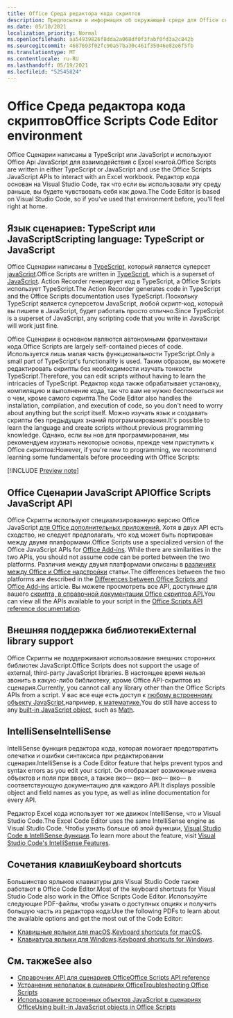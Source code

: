 ```yaml
---
title: Office Среда редактора кода скриптов
description: Предпосылки и информация об окружающей среде для Office скриптов в Excel в Интернете.
ms.date: 05/10/2021
localization_priority: Normal
ms.openlocfilehash: aa54939826f8dda2a068df0f3fabf0fd3a2c842b
ms.sourcegitcommit: 4687693f02fc90a57ba30c461f35046e02e6f5fb
ms.translationtype: MT
ms.contentlocale: ru-RU
ms.lasthandoff: 05/19/2021
ms.locfileid: "52545824"
---
```

# <a name="office-scripts-code-editor-environment"></a><span data-ttu-id="1dd2e-103">Office Среда редактора кода скриптов</span><span class="sxs-lookup"><span data-stu-id="1dd2e-103">Office Scripts Code Editor environment</span></span>

<span data-ttu-id="1dd2e-104">Office Сценарии написаны в TypeScript или JavaScript и используют Office Api JavaScript для взаимодействия с Excel книгой.</span><span class="sxs-lookup"><span data-stu-id="1dd2e-104">Office Scripts are written in either TypeScript or JavaScript and use the Office Scripts JavaScript APIs to interact with an Excel workbook.</span></span> <span data-ttu-id="1dd2e-105">Редактор кода основан на Visual Studio Code, так что если вы использовали эту среду раньше, вы будете чувствовать себя как дома.</span><span class="sxs-lookup"><span data-stu-id="1dd2e-105">The Code Editor is based on Visual Studio Code, so if you've used that environment before, you'll feel right at home.</span></span>

## <a name="scripting-language-typescript-or-javascript"></a><span data-ttu-id="1dd2e-106">Язык сценариев: TypeScript или JavaScript</span><span class="sxs-lookup"><span data-stu-id="1dd2e-106">Scripting language: TypeScript or JavaScript</span></span>

<span data-ttu-id="1dd2e-107">Office Сценарии написаны в [TypeScript](https://www.typescriptlang.org/docs/home.html), который является суперсет [javaScript](https://developer.mozilla.org/docs/Web/JavaScript).</span><span class="sxs-lookup"><span data-stu-id="1dd2e-107">Office Scripts are written in [TypeScript](https://www.typescriptlang.org/docs/home.html), which is a superset of [JavaScript](https://developer.mozilla.org/docs/Web/JavaScript).</span></span> <span data-ttu-id="1dd2e-108">Action Recorder генерирует код в TypeScript, а Office Scripts использует TypeScript.</span><span class="sxs-lookup"><span data-stu-id="1dd2e-108">The Action Recorder generates code in TypeScript and the Office Scripts documentation uses TypeScript.</span></span> <span data-ttu-id="1dd2e-109">Поскольку TypeScript является суперсетом JavaScript, любой скрипт-код, который вы пишете в JavaScript, будет работать просто отлично.</span><span class="sxs-lookup"><span data-stu-id="1dd2e-109">Since TypeScript is a superset of JavaScript, any scripting code that you write in JavaScript will work just fine.</span></span>

<span data-ttu-id="1dd2e-110">Office Сценарии в основном являются автономными фрагментами кода.</span><span class="sxs-lookup"><span data-stu-id="1dd2e-110">Office Scripts are largely self-contained pieces of code.</span></span> <span data-ttu-id="1dd2e-111">Используется лишь малая часть функциональности TypeScript.</span><span class="sxs-lookup"><span data-stu-id="1dd2e-111">Only a small part of TypeScript's functionality is used.</span></span> <span data-ttu-id="1dd2e-112">Таким образом, вы можете редактировать скрипты без необходимости изучать тонкости TypeScript.</span><span class="sxs-lookup"><span data-stu-id="1dd2e-112">Therefore, you can edit scripts without having to learn the intricacies of TypeScript.</span></span> <span data-ttu-id="1dd2e-113">Редактор кода также обрабатывает установку, компиляцию и выполнение кода, так что вам не нужно беспокоиться ни о чем, кроме самого скрипта.</span><span class="sxs-lookup"><span data-stu-id="1dd2e-113">The Code Editor also handles the installation, compilation, and execution of code, so you don't need to worry about anything but the script itself.</span></span> <span data-ttu-id="1dd2e-114">Можно изучать язык и создавать скрипты без предыдущих знаний программирования.</span><span class="sxs-lookup"><span data-stu-id="1dd2e-114">It's possible to learn the language and create scripts without previous programming knowledge.</span></span> <span data-ttu-id="1dd2e-115">Однако, если вы нов для программирования, мы рекомендуем изузнать некоторые основы, прежде чем приступить к Office скриптов:</span><span class="sxs-lookup"><span data-stu-id="1dd2e-115">However, if you're new to programming, we recommend learning some fundamentals before proceeding with Office Scripts:</span></span>

[!INCLUDE [Preview note](../includes/coding-basics-references.md)]

## <a name="office-scripts-javascript-api"></a><span data-ttu-id="1dd2e-116">Office Сценарии JavaScript API</span><span class="sxs-lookup"><span data-stu-id="1dd2e-116">Office Scripts JavaScript API</span></span>

<span data-ttu-id="1dd2e-117">Office Скрипты используют специализированную версию Office JavaScript [для Office дополнительных приложений.](/office/dev/add-ins/overview/index) Хотя в двух API есть сходство, не следует предполагать, что код может быть портирован между двумя платформами.</span><span class="sxs-lookup"><span data-stu-id="1dd2e-117">Office Scripts use a specialized version of the Office JavaScript APIs for [Office Add-ins](/office/dev/add-ins/overview/index). While there are similarities in the two APIs, you should not assume code can be ported between the two platforms.</span></span> <span data-ttu-id="1dd2e-118">Различия между двумя платформами описаны в [различиях между Office и Office надстройки](../resources/add-ins-differences.md#apis) статьи.</span><span class="sxs-lookup"><span data-stu-id="1dd2e-118">The differences between the two platforms are described in the [Differences between Office Scripts and Office Add-ins](../resources/add-ins-differences.md#apis) article.</span></span> <span data-ttu-id="1dd2e-119">Вы можете просмотреть все API, доступные для вашего [скрипта, в справочной документации Office скриптов API.](/javascript/api/office-scripts/overview)</span><span class="sxs-lookup"><span data-stu-id="1dd2e-119">You can view all the APIs available to your script in the [Office Scripts API reference documentation](/javascript/api/office-scripts/overview).</span></span>

## <a name="external-library-support"></a><span data-ttu-id="1dd2e-120">Внешняя поддержка библиотеки</span><span class="sxs-lookup"><span data-stu-id="1dd2e-120">External library support</span></span>

<span data-ttu-id="1dd2e-121">Office Скрипты не поддерживают использование внешних сторонних библиотек JavaScript.</span><span class="sxs-lookup"><span data-stu-id="1dd2e-121">Office Scripts does not support the usage of external, third-party JavaScript libraries.</span></span> <span data-ttu-id="1dd2e-122">В настоящее время нельзя звонить в какую-либо библиотеку, кроме Office API-скриптов из сценария.</span><span class="sxs-lookup"><span data-stu-id="1dd2e-122">Currently, you cannot call any library other than the Office Scripts APIs from a script.</span></span> <span data-ttu-id="1dd2e-123">У вас все еще есть доступ к [любому встроенному объекту JavaScript,](../develop/javascript-objects.md)например, [к математике.](https://developer.mozilla.org/docs/Web/JavaScript/Reference/Global_Objects/Math)</span><span class="sxs-lookup"><span data-stu-id="1dd2e-123">You do still have access to any [built-in JavaScript object](../develop/javascript-objects.md), such as [Math](https://developer.mozilla.org/docs/Web/JavaScript/Reference/Global_Objects/Math).</span></span>

## <a name="intellisense"></a><span data-ttu-id="1dd2e-124">IntelliSense</span><span class="sxs-lookup"><span data-stu-id="1dd2e-124">IntelliSense</span></span>

<span data-ttu-id="1dd2e-125">IntelliSense функция редактора кода, которая помогает предотвратить опечатки и ошибки синтаксиса при редактировании сценария.</span><span class="sxs-lookup"><span data-stu-id="1dd2e-125">IntelliSense is a Code Editor feature that helps prevent typos and syntax errors as you edit your script.</span></span> <span data-ttu-id="1dd2e-126">Он отображает возможные имена объектов и поля при ввеся, а также вко— вко— вко— вко— в соответствующую документацию для каждого API.</span><span class="sxs-lookup"><span data-stu-id="1dd2e-126">It displays possible object and field names as you type, as well as inline documentation for every API.</span></span>

<span data-ttu-id="1dd2e-127">Редактор Excel кода использует тот же движок IntelliSense, что и Visual Studio Code.</span><span class="sxs-lookup"><span data-stu-id="1dd2e-127">The Excel Code Editor uses the same IntelliSense engine as Visual Studio Code.</span></span> <span data-ttu-id="1dd2e-128">Чтобы узнать больше об этой функции, [Visual Studio Code в IntelliSense функции](https://code.visualstudio.com/docs/editor/intellisense#_intellisense-features).</span><span class="sxs-lookup"><span data-stu-id="1dd2e-128">To learn more about the feature, visit [Visual Studio Code's IntelliSense Features](https://code.visualstudio.com/docs/editor/intellisense#_intellisense-features).</span></span>

## <a name="keyboard-shortcuts"></a><span data-ttu-id="1dd2e-129">Сочетания клавиш</span><span class="sxs-lookup"><span data-stu-id="1dd2e-129">Keyboard shortcuts</span></span>

<span data-ttu-id="1dd2e-130">Большинство ярлыков клавиатуры для Visual Studio Code также работают в Office Code Editor.</span><span class="sxs-lookup"><span data-stu-id="1dd2e-130">Most of the keyboard shortcuts for Visual Studio Code also work in the Office Scripts Code Editor.</span></span> <span data-ttu-id="1dd2e-131">Используйте следующие PDF-файлы, чтобы узнать о доступных опциях и получить большую часть из редактора кода:</span><span class="sxs-lookup"><span data-stu-id="1dd2e-131">Use the following PDFs to learn about the available options and get the most out of the Code Editor:</span></span>

- <span data-ttu-id="1dd2e-132">[Клавишные ярлыки для macOS](https://code.visualstudio.com/shortcuts/keyboard-shortcuts-macos.pdf).</span><span class="sxs-lookup"><span data-stu-id="1dd2e-132">[Keyboard shortcuts for macOS](https://code.visualstudio.com/shortcuts/keyboard-shortcuts-macos.pdf).</span></span>
- <span data-ttu-id="1dd2e-133">[Клавиатура ярлыки для Windows](https://code.visualstudio.com/shortcuts/keyboard-shortcuts-windows.pdf).</span><span class="sxs-lookup"><span data-stu-id="1dd2e-133">[Keyboard shortcuts for Windows](https://code.visualstudio.com/shortcuts/keyboard-shortcuts-windows.pdf).</span></span>

## <a name="see-also"></a><span data-ttu-id="1dd2e-134">См. также</span><span class="sxs-lookup"><span data-stu-id="1dd2e-134">See also</span></span>

- [<span data-ttu-id="1dd2e-135">Справочник API для сценариев Office</span><span class="sxs-lookup"><span data-stu-id="1dd2e-135">Office Scripts API reference</span></span>](/javascript/api/office-scripts/overview)
- [<span data-ttu-id="1dd2e-136">Устранение неполадок в сценариях Office</span><span class="sxs-lookup"><span data-stu-id="1dd2e-136">Troubleshooting Office Scripts</span></span>](../testing/troubleshooting.md)
- [<span data-ttu-id="1dd2e-137">Использование встроенных объектов JavaScript в сценариях Office</span><span class="sxs-lookup"><span data-stu-id="1dd2e-137">Using built-in JavaScript objects in Office Scripts</span></span>](../develop/javascript-objects.md)
